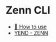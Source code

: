 # Zenn CLI

- [📘 How to use](https://zenn.dev/zenn/articles/zenn-cli-guide)
- [YEND - ZENN](https://zenn.dev/yend724)